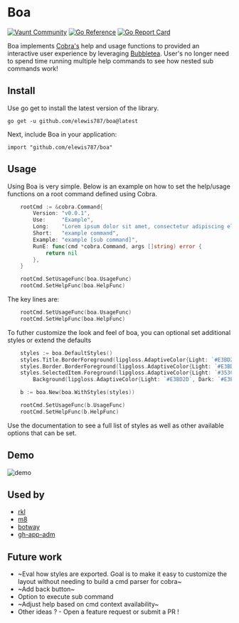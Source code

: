 # Boa
[![Vaunt Community](https://api.vaunt.dev/v1/github/entities/elewis787/repositories/boa/badges/community)](https://community.vaunt.dev/board/elewis787/repository/boa)
[![Go Reference](https://pkg.go.dev/badge/github.com/elewis787/boa#section-readme.svg)](https://pkg.go.dev/github.com/elewis787/boa#section-readme) [![Go Report Card](https://goreportcard.com/badge/github.com/elewis787/boa)](https://goreportcard.com/report/github.com/elewis787/boa)

Boa implements [Cobra's](https://github.com/spf13/cobra) help and usage functions to provided an interactive user experience by leveraging [Bubbletea](https://github.com/charmbracelet/bubbletea). User's no longer need to spend time running multiple help commands to see how nested sub commands work!

## Install 

Use go get to install the latest version of the library.

`go get -u github.com/elewis787/boa@latest`

Next, include Boa in your application:

`import "github.com/elewis787/boa"`

## Usage

Using Boa is very simple. Below is an example on how to set the help/usage functions on a root command defined using Cobra. 

```go
	rootCmd := &cobra.Command{
		Version: "v0.0.1",
		Use:     "Example",
		Long:    "Lorem ipsum dolor sit amet, consectetur adipiscing elit, sed do eiusmod tempor incididunt ut labore et dolore magna aliqua.",
		Short:   "example command",
		Example: "example [sub command]",
		RunE: func(cmd *cobra.Command, args []string) error {
		    return nil
		},
	}

	rootCmd.SetUsageFunc(boa.UsageFunc)
	rootCmd.SetHelpFunc(boa.HelpFunc)

```

The key lines are: 

```go
	rootCmd.SetUsageFunc(boa.UsageFunc)
	rootCmd.SetHelpFunc(boa.HelpFunc)
```

To futher customize the look and feel of boa, you can optional set additional styles or extend the defaults  

```go 
	styles := boa.DefaultStyles()
	styles.Title.BorderForeground(lipgloss.AdaptiveColor{Light: `#E3BD2D`, Dark: `#E3BD2D`})
	styles.Border.BorderForeground(lipgloss.AdaptiveColor{Light: `#E3BD2D`, Dark: `#E3BD2D`})
	styles.SelectedItem.Foreground(lipgloss.AdaptiveColor{Light: `#353C3B`, Dark: `#353C3B`}).
		Background(lipgloss.AdaptiveColor{Light: `#E3BD2D`, Dark: `#E3BD2D`})

	b := boa.New(boa.WithStyles(styles))

	rootCmd.SetUsageFunc(b.UsageFunc)
	rootCmd.SetHelpFunc(b.HelpFunc)
```

Use the documentation to see a full list of styles as well as other available options that can be set.

## Demo 

![demo](demo.gif)

## Used by 
- [rkl](https://github.com/elewis787/rkl)
- [m8](https://github.com/kochavalabs/m8)
- [botway](https://github.com/abdfnx/botway) 
- [gh-app-adm](https://github.com/VauntDev/gh-app-adm)	

## Future work 
- ~Eval how styles are exported. Goal is to make it easy to customize the layout without needing to build a cmd parser for cobra~ 
- ~Add back button~ 
- Option to execute sub command 
- ~Adjust help based on cmd context availability~ 
- Other ideas ? - Open a feature request or submit a PR ! 
